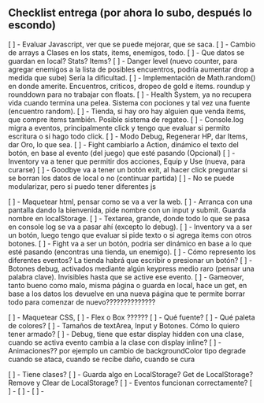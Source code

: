 ## Checklist entrega (por ahora lo subo, después lo escondo)

[ ] - Evaluar Javascript, ver que se puede mejorar, que se saca.
    [ ] - Cambio de arrays a Clases en los stats, items, enemigos, todo.
    [ ] - Que datos se guardan en local? Stats? Items?
    [ ] - Danger level (nuevo counter, para agregar enemigos a la lista de posibles encuentros, podría aumentar drop a medida que sube) Sería la dificultad.
    [ ] - Implementación de Math.random() en donde amerite. Encuentros, criticos, dropeo de gold e items. roundup y rounddown para no trabajar con floats.
    [ ] - Health System, ya no recupera vida cuando termina una pelea. Sistema con pociones y tal vez una fuente (encuentro random).
    [ ] - Tienda, si hay oro hay alguien que venda items, que compre items también. Posible sistema de regateo.
    [ ] - Console.log migra a eventos, principalmente click y tengo que evaluar si permito escritura o si hago todo click.
    [ ] - Modo Debug, Regenerar HP, dar Items, dar Oro, lo que sea.
    [ ] - Fight cambiarlo a Action, dinámico el texto del botón, en base al evento (del juego) que esté pasando (Opcional)
    [ ] - Inventory va a tener que permitir dos acciones, Equip y Use (nueva, para curarse) 
    [ ] - Goodbye va a tener un botón exit, al hacer click preguntar si se borran los datos de local o no (continuar partida)
    [ ] - No se puede modularizar, pero si puedo tener diferentes js
    
[ ] - Maquetear html, pensar como se va a ver la web.
    [ ] - Arranca con una pantalla dando la bienvenida, pide nombre con un input y submit. Guarda nombre en localStorage.
    [ ] - Textarea, grande, donde todo lo que se pasa en console log se va a pasar ahí (excepto lo debug).
    [ ] - Inventory va a ser un botón, luego tengo que evaluar si pide texto o si agrega items con otros botones.
    [ ] - Fight va a ser un botón, podria ser dinámico en base a lo que esté pasando (encontras una tienda, un enemigo).
    [ ] - Cómo represento los diferentes eventos? La tienda habrá que escribir o presionar un botón?
    [ ] - Botones debug, activados mediante algún keypress medio raro (pensar una palabra clave). Invisibles hasta que se active ese evento. 
    [ ] - Gameover, tanto bueno como malo, misma página o guarda en local, hace un get, en base a los datos los devuelve en una nueva página que te permite borrar todo para comenzar de nuevo??????????????
    
[ ] - Maquetear CSS, 
    [ ] - Flex o Box ??????
    [ ] - Qué fuente?
    [ ] - Qué paleta de colores?
    [ ] - Tamaños de textArea, Input y Botones. Cómo lo quiero tener armado?
    [ ] - Debug, tiene que estar display hidden con una clase, cuando se activa evento cambia a la clase con display inline?
    [ ] - Animaciones?? por ejemplo un cambio de backgroundColor tipo degrade cuando se ataca, cuando se recibe daño, cuando se cura
    
[ ] - Tiene clases?
[ ] - Guarda algo en LocalStorage? Get de LocalStorage? Remove y Clear de LocalStorage?
[ ] - Eventos funcionan correctamente?
[ ] - 
[ ] - 
[ ] - 
    